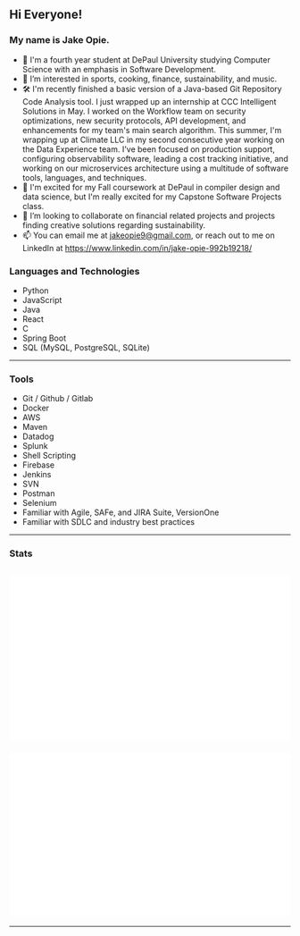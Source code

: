 ## Hi Everyone!
### My name is **Jake Opie**. 


- 👋 I'm a fourth year student at DePaul University studying Computer Science with an emphasis in Software Development.
- 👀 I’m interested in sports, cooking, finance, sustainability, and music.
- 🛠️ I'm recently finished a basic version of a Java-based Git Repository Code Analysis tool. I just wrapped up an internship at CCC Intelligent Solutions in May. I worked on the Workflow team on security optimizations, new security protocols, API development, and enhancements for my team's main search algorithm.
  This summer, I'm wrapping up at Climate LLC in my second consecutive year working on the Data Experience team. I've been focused on production support, configuring observability software, leading a cost tracking initiative, and working on our microservices architecture using a multitude of software tools, languages, and techniques.
- :closed_book: I'm excited for my Fall coursework at DePaul in compiler design and data science, but I'm really excited for my Capstone Software Projects class.
- 💞️ I’m looking to collaborate on financial related projects and projects finding creative solutions regarding sustainability.
- 📫 You can email me at jakeopie9@gmail.com, or reach out to me on LinkedIn at https://www.linkedin.com/in/jake-opie-992b19218/

### Languages and Technologies
- Python
- JavaScript
- Java
- React
- C
- Spring Boot
- SQL (MySQL, PostgreSQL, SQLite)
---
### Tools
- Git / Github / Gitlab
- Docker
- AWS
- Maven
- Datadog
- Splunk
- Shell Scripting
- Firebase
- Jenkins
- SVN
- Postman
- Selenium
- Familiar with Agile, SAFe, and JIRA Suite, VersionOne
- Familiar with SDLC and industry best practices
---
### Stats
![](https://github.com/jopieji/github-stats/blob/master/generated/overview.svg)
---
![](https://github.com/jopieji/github-stats/blob/master/generated/languages.svg)

---

